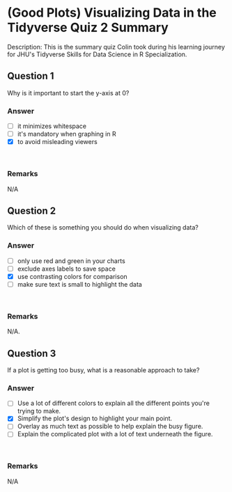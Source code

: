 # (Good Plots) Visualizing Data in the Tidyverse Quiz 2 Summary

Description: This is the summary quiz Colin took during his learning journey for JHU's Tidyverse Skills for Data Science in R Specialization.</br>

Question 1
----------
Why is it important to start the y-axis at 0? </br>

### Answer
- [ ] it minimizes whitespace
- [ ] it's mandatory when graphing in R
- [x] to avoid misleading viewers
</br>

### Remarks
N/A </br>

Question 2
----------
Which of these is something you should do when visualizing data?</br>

### Answer
- [ ] only use red and green in your charts
- [ ] exclude axes labels to save space
- [x] use contrasting colors for comparison
- [ ] make sure text is small to highlight the data
</br>

### Remarks
N/A.</br>

Question 3
----------
If a plot is getting too busy, what is a reasonable approach to take? </br>

### Answer
- [ ] Use a lot of different colors to explain all the different points you're trying to make.
- [x] Simplify the plot's design to highlight your main point.
- [ ] Overlay as much text as possible to help explain the busy figure.
- [ ] Explain the complicated plot with a lot of text underneath the figure.
</br>

### Remarks
N/A </br>
